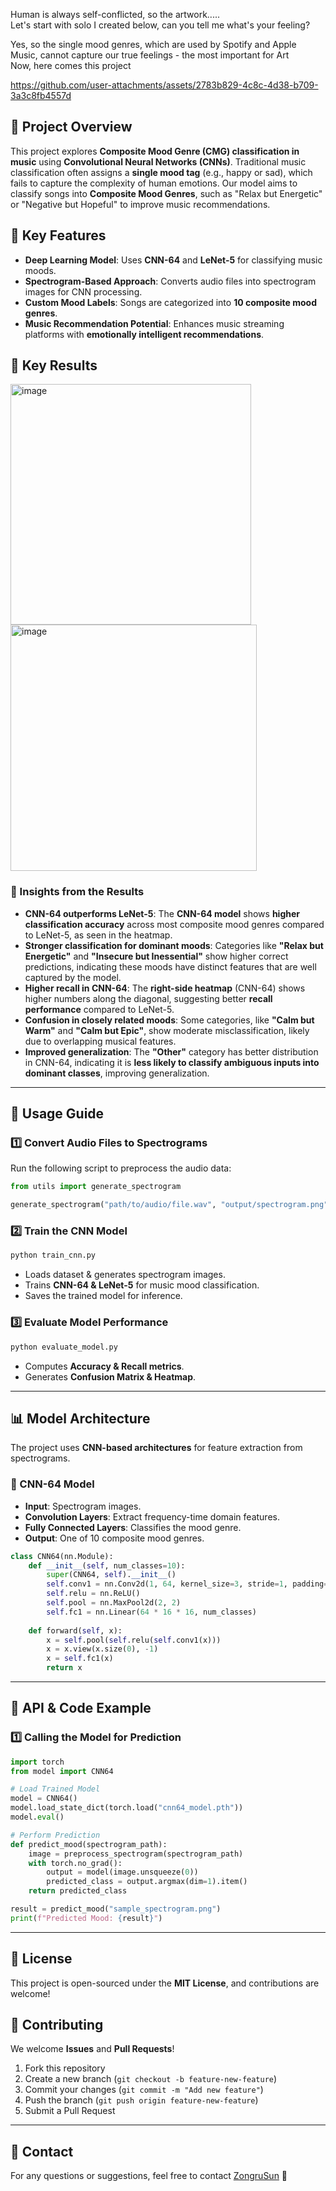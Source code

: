 
Human is always self-conflicted, so the artwork.....\
Let's start with solo I created below, can you tell me what's your feeling?



Yes, so the single mood genres, which are used by Spotify and Apple Music, cannot capture our true feelings - the most important for Art\
Now, here comes this project


https://github.com/user-attachments/assets/2783b829-4c8c-4d38-b709-3a3c8fb4557d




## 🎵 Project Overview
This project explores **Composite Mood Genre (CMG) classification in music** using **Convolutional Neural Networks (CNNs)**. Traditional music classification often assigns a **single mood tag** (e.g., happy or sad), which fails to capture the complexity of human emotions. Our model aims to classify songs into **Composite Mood Genres**, such as "Relax but Energetic" or "Negative but Hopeful" to improve music recommendations.

## 🚀 Key Features
- **Deep Learning Model**: Uses **CNN-64** and **LeNet-5** for classifying music moods.
- **Spectrogram-Based Approach**: Converts audio files into spectrogram images for CNN processing.
- **Custom Mood Labels**: Songs are categorized into **10 composite mood genres**.
- **Music Recommendation Potential**: Enhances music streaming platforms with **emotionally intelligent recommendations**.

## 📂 Key Results
<img width="385" alt="image" src="https://github.com/user-attachments/assets/32379f83-e63c-40ac-bed8-1a719fdabf47" /><img width="394" alt="image" src="https://github.com/user-attachments/assets/39f58116-be6b-44d2-8f97-16d7610b8fd9" />
### **🔹 Insights from the Results**
- **CNN-64 outperforms LeNet-5**: The **CNN-64 model** shows **higher classification accuracy** across most composite mood genres compared to LeNet-5, as seen in the heatmap.
- **Stronger classification for dominant moods**: Categories like **"Relax but Energetic"** and **"Insecure but Inessential"** show higher correct predictions, indicating these moods have distinct features that are well captured by the model.
- **Higher recall in CNN-64**: The **right-side heatmap** (CNN-64) shows higher numbers along the diagonal, suggesting better **recall performance** compared to LeNet-5.
- **Confusion in closely related moods**: Some categories, like **"Calm but Warm"** and **"Calm but Epic"**, show moderate misclassification, likely due to overlapping musical features.
- **Improved generalization**: The **"Other"** category has better distribution in CNN-64, indicating it is **less likely to classify ambiguous inputs into dominant classes**, improving generalization.

---

## 📌 **Usage Guide**

### **1️⃣ Convert Audio Files to Spectrograms**
Run the following script to preprocess the audio data:
```python
from utils import generate_spectrogram

generate_spectrogram("path/to/audio/file.wav", "output/spectrogram.png")
```

### **2️⃣ Train the CNN Model**
```python
python train_cnn.py
```
- Loads dataset & generates spectrogram images.
- Trains **CNN-64 & LeNet-5** for music mood classification.
- Saves the trained model for inference.

### **3️⃣ Evaluate Model Performance**
```python
python evaluate_model.py
```
- Computes **Accuracy & Recall metrics**.
- Generates **Confusion Matrix & Heatmap**.

---

## 📊 **Model Architecture**
The project uses **CNN-based architectures** for feature extraction from spectrograms.

### **🔹 CNN-64 Model**
- **Input**: Spectrogram images.
- **Convolution Layers**: Extract frequency-time domain features.
- **Fully Connected Layers**: Classifies the mood genre.
- **Output**: One of 10 composite mood genres.

```python
class CNN64(nn.Module):
    def __init__(self, num_classes=10):
        super(CNN64, self).__init__()
        self.conv1 = nn.Conv2d(1, 64, kernel_size=3, stride=1, padding=1)
        self.relu = nn.ReLU()
        self.pool = nn.MaxPool2d(2, 2)
        self.fc1 = nn.Linear(64 * 16 * 16, num_classes)
    
    def forward(self, x):
        x = self.pool(self.relu(self.conv1(x)))
        x = x.view(x.size(0), -1)
        x = self.fc1(x)
        return x
```

---

## 📌 **API & Code Example**
### **1️⃣ Calling the Model for Prediction**
```python
import torch
from model import CNN64

# Load Trained Model
model = CNN64()
model.load_state_dict(torch.load("cnn64_model.pth"))
model.eval()

# Perform Prediction
def predict_mood(spectrogram_path):
    image = preprocess_spectrogram(spectrogram_path)
    with torch.no_grad():
        output = model(image.unsqueeze(0))
        predicted_class = output.argmax(dim=1).item()
    return predicted_class

result = predict_mood("sample_spectrogram.png")
print(f"Predicted Mood: {result}")
```

---

## 📜 License
This project is open-sourced under the **MIT License**, and contributions are welcome!

## 🤝 Contributing
We welcome **Issues** and **Pull Requests**!
1. Fork this repository
2. Create a new branch (`git checkout -b feature-new-feature`)
3. Commit your changes (`git commit -m "Add new feature"`)
4. Push the branch (`git push origin feature-new-feature`)
5. Submit a Pull Request

---

## 📧 Contact
For any questions or suggestions, feel free to contact [ZongruSun](https://github.com/ZongruSun) 🚀




